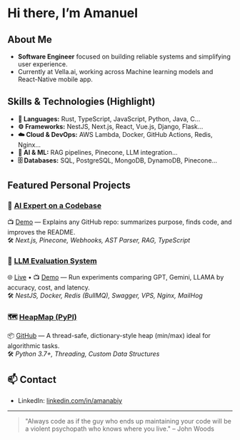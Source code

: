 # Hi there, I’m Amanuel

## About Me
- **Software Engineer** focused on building reliable systems and simplifying user experience.
- Currently at Vella.ai, working across Machine learning models and React-Native mobile app.

## Skills & Technologies (Highlight)
- **🧠 Languages:** Rust, TypeScript, JavaScript, Python, Java, C...
- **⚙ Frameworks:** NestJS, Next.js, React, Vue.js, Django, Flask...
- **☁️ Cloud & DevOps:** AWS Lambda, Docker, GitHub Actions, Redis, Nginx...
- **🤖 AI & ML:** RAG pipelines, Pinecone, LLM integration...
- **🗄 Databases:** SQL, PostgreSQL, MongoDB, DynamoDB, Pinecone...

## Featured Personal Projects

### 🤖 [AI Expert on a Codebase](https://github.com/amanabiy/codebase_rag)  
📺 [Demo](https://youtu.be/f6kvM_HHtps) — Explains any GitHub repo: summarizes purpose, finds code, and improves the README.  
🛠️ *Next.js, Pinecone, Webhooks, AST Parser, RAG, TypeScript*

### 🧪 [LLM Evaluation System](https://github.com/amanabiy/llm-evaluator-back-end)  
🌐 [Live](https://llm-evaluation-api.amanabiy.tech) • 📺 [Demo](https://youtu.be/NJllqz4Y_vQ) — Run experiments comparing GPT, Gemini, LLAMA by accuracy, cost, and latency.  
🛠️ *NestJS, Docker, Redis (BullMQ), Swagger, VPS, Nginx, MailHog*

### 🗺️ [HeapMap (PyPI)](https://pypi.org/project/heapmap/)  
📦 [GitHub](https://github.com/amanabiy/heapmap) — A thread-safe, dictionary-style heap (min/max) ideal for algorithmic tasks.  
🛠️ *Python 3.7+, Threading, Custom Data Structures*

## 📫 Contact
- LinkedIn: [linkedin.com/in/amanabiy](https://linkedin.com/in/amanabiy)

---

> "Always code as if the guy who ends up maintaining your code will be a violent psychopath who knows where you live." – John Woods
